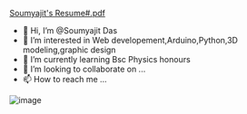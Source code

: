 [Soumyajit's Resume#.pdf](https://github.com/Soumyajit9696/Soumyajit9696/files/10110325/Soumyajit.s.Resume.pdf)
- 👋 Hi, I’m @Soumyajit Das
- 👀 I’m interested in Web developement,Arduino,Python,3D modeling,graphic design
- 🌱 I’m currently learning Bsc Physics honours
- 💞️ I’m looking to collaborate on ...
- 📫 How to reach me ...

<!---
Soumyajit9696/Soumyajit9696 is a ✨ special ✨ repository because its `README.md` (this file) appears on your GitHub profile.
You can click the Preview link to take a look at your changes.
--->
![image](https://user-images.githubusercontent.com/94384694/202857176-f0c2dc92-07b9-4404-816b-fe36ca829928.png)

